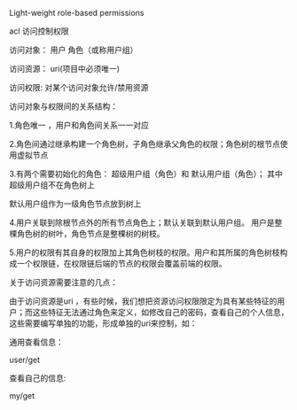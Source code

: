 Light-weight  role-based  permissions

acl 访问控制权限

访问对象： 用户 角色（或称用户组）

访问资源： uri(项目中必须唯一)

访问权限:  对某个访问对象允许/禁用资源



访问对象与权限间的关系结构：


1.角色唯一 ，用户和角色间关系一一对应

2.角色间通过继承构建一个角色树，子角色继承父角色的权限；角色树的根节点使用虚拟节点

3.有两个需要初始化的角色： 超级用户组（角色）和 默认用户组（角色）； 其中超级用户组不在角色树上

   默认用户组作为一级角色节点放到树上

4.用户关联到除根节点外的所有节点角色上；默认关联到默认用户组。 用户是整棵角色树的树叶，角色节点是整棵树的树枝。

5.用户的权限有其自身的权限加上其角色树枝的权限。用户和其所属的角色树枝构成一个权限链，在权限链后端的节点的权限会覆盖前端的权限。


关于访问资源需要注意的几点：

由于访问资源是uri ，有些时候，我们想把资源访问权限限定为具有某些特征的用户；而这些特征无法通过角色来定义，如修改自己的密码，查看自己的个人信息，这些需要编写单独的功能，形成单独的uri来控制，如：

通用查看信息：

user/get      

查看自己的信息:

my/get

